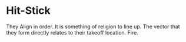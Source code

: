 # Hit-Stick
They Align in order. It is something of religion to line up. The vector that they form directly relates to their takeoff location. Fire.
